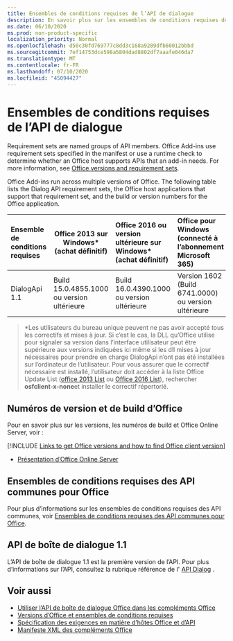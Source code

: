 ```yaml
---
title: Ensembles de conditions requises de l’API de dialogue
description: En savoir plus sur les ensembles de conditions requises de l’API Dialog.
ms.date: 06/10/2020
ms.prod: non-product-specific
localization_priority: Normal
ms.openlocfilehash: d50c30fd769777c8dd3c168a9289dfb60012bbbd
ms.sourcegitcommit: 7ef14753dce598a5804dad8802df7aaafe046da7
ms.translationtype: MT
ms.contentlocale: fr-FR
ms.lasthandoff: 07/10/2020
ms.locfileid: "45094427"
---
```

# <a name="dialog-api-requirement-sets"></a>Ensembles de conditions requises de l’API de dialogue

Requirement sets are named groups of API members. Office Add-ins use requirement sets specified in the manifest or use a runtime check to determine whether an Office host supports APIs that an add-in needs. For more information, see [Office versions and requirement sets](../../develop/office-versions-and-requirement-sets.md).

Office Add-ins run across multiple versions of Office. The following table lists the Dialog API requirement sets, the Office host applications that support that requirement set, and the build or version numbers for the Office application.

|  Ensemble de conditions requises  | Office 2013 sur Windows\*<br>(achat définitif) | Office 2016 ou version ultérieure sur Windows\*<br>(achat définitif)   | Office pour Windows<br>(connecté à l’abonnement Microsoft 365) |  Office sur iPad<br>(connecté à l’abonnement Microsoft 365)  |  Office sur Mac<br>(connecté à l’abonnement Microsoft 365)  | Office sur le web  |  Office Online Server  |
|:-----|-----|:-----|:-----|:-----|:-----|:-----|:-----|
| DialogApi 1.1  | Build 15.0.4855.1000 ou version ultérieure | Build 16.0.4390.1000 ou version ultérieure | Version 1602 (Build 6741.0000) ou version ultérieure | 1.22 ou version ultérieure | 15.20 ou version ultérieure| Janvier 2017 | Version 1608 (Build 7601.6800) ou version ultérieure|

>\*Les utilisateurs du bureau unique peuvent ne pas avoir accepté tous les correctifs et mises à jour. Si c’est le cas, la DLL qu’Office utilise pour signaler sa version dans l’interface utilisateur peut être supérieure aux versions indiquées ici même si les dll mises à jour nécessaires pour prendre en charge DialogApi n’ont pas été installées sur l’ordinateur de l’utilisateur. Pour vous assurer que le correctif nécessaire est installé, l’utilisateur doit accéder à la liste Office Update List ([office 2013 List](/officeupdates/msp-files-office-2013) ou [Office 2016 List](/officeupdates/msp-files-office-2016)), rechercher **osfclient-x-none**et installer le correctif répertorié.

## <a name="office-versions-and-build-numbers"></a>Numéros de version et de build d’Office

Pour en savoir plus sur les versions, les numéros de build et Office Online Server, voir :

[!INCLUDE [Links to get Office versions and how to find Office client version](../../includes/links-get-office-versions-builds.md)]
- [Présentation d’Office Online Server](/officeonlineserver/office-online-server-overview)

## <a name="office-common-api-requirement-sets"></a>Ensembles de conditions requises des API communes pour Office

Pour plus d’informations sur les ensembles de conditions requises des API communes, voir [Ensembles de conditions requises des API communes pour Office](office-add-in-requirement-sets.md).

## <a name="dialog-api-11"></a>API de boîte de dialogue 1.1

L’API de boîte de dialogue 1.1 est la première version de l’API. Pour plus d’informations sur l’API, consultez la rubrique référence de l' [API Dialog](/javascript/api/office/office.ui) .

## <a name="see-also"></a>Voir aussi

- [Utiliser l’API de boîte de dialogue Office dans les compléments Office](../../develop/dialog-api-in-office-add-ins.md)
- [Versions d’Office et ensembles de conditions requises](../../develop/office-versions-and-requirement-sets.md)
- [Spécification des exigences en matière d’hôtes Office et d’API](../../develop/specify-office-hosts-and-api-requirements.md)
- [Manifeste XML des compléments Office](../../develop/add-in-manifests.md)
